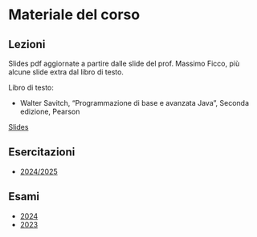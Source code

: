 # Materiale del corso

## Lezioni

Slides pdf aggiornate a partire dalle slide del prof. Massimo Ficco, più alcune slide extra dal libro di testo.

Libro di testo:

- Walter Savitch, “Programmazione di base e avanzata Java”, Seconda edizione, Pearson

[Slides]({{site.baseurl}}/slides/)

## Esercitazioni

- [2024/2025]({{site.baseurl}}/esercitazioni/AA24_25/)

## Esami

- [2024]({{site.baseurl}}/esami/2024/)
- [2023]({{site.baseurl}}/esami/2023/)
